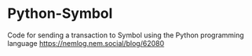 # Python-Symbol
Code for sending a transaction to Symbol using the Python programming language
https://nemlog.nem.social/blog/62080
